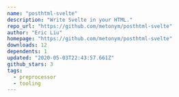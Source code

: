 ```yaml
---
name: "posthtml-svelte"
description: "Write Svelte in your HTML."
repo_url: "https://github.com/metonym/posthtml-svelte"
author: "Eric Liu"
homepage: "https://github.com/metonym/posthtml-svelte"
downloads: 12
dependents: 1
updated: "2020-05-03T22:43:57.661Z"
github_stars: 3
tags: 
  - preprocessor
  - tooling
---
```

